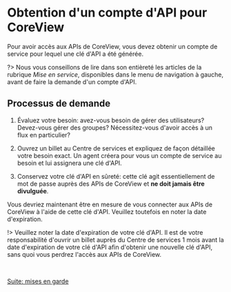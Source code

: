 # Obtention d'un compte d'API pour CoreView

Pour avoir accès aux APIs de CoreView, vous devez obtenir un compte de service
pour lequel une clé d'API a été générée.

?> Nous vous conseillons de lire dans son entièreté les articles de la rubrique
   *Mise en service*, disponibles dans le menu de navigation à gauche, avant de
   faire la demande d'un compte d'API.

## Processus de demande

1. Évaluez votre besoin: avez-vous besoin de gérer des utilisateurs? Devez-vous
   gérer des groupes? Nécessitez-vous d'avoir accès à un flux en particulier?

2. Ouvrez un billet au Centre de services et expliquez de façon détaillée votre
   besoin exact. Un agent créera pour vous un compte de service au besoin et lui
   assignera une clé d'API.

3. Conservez votre clé d'API en sûreté: cette clé agit essentiellement de mot
   de passe auprès des APIs de CoreView et __ne doit jamais être divulguée__.

Vous devriez maintenant être en mesure de vous connecter aux APIs de CoreView
à l'aide de cette clé d'API. Veuillez toutefois en noter la date d'expiration.

!> Veuillez noter la date d'expiration de votre clé d'API. Il est de votre
   responsabilité d'ouvrir un billet auprès du Centre de services 1 mois avant
   la date d'expiration de votre clé d'API afin d'obtenir une nouvelle clé
   d'API, sans quoi vous perdrez l'accès aux APIs de CoreView.

<br>

[Suite: mises en garde](fr/mises-en-garde.md ":class=button")
